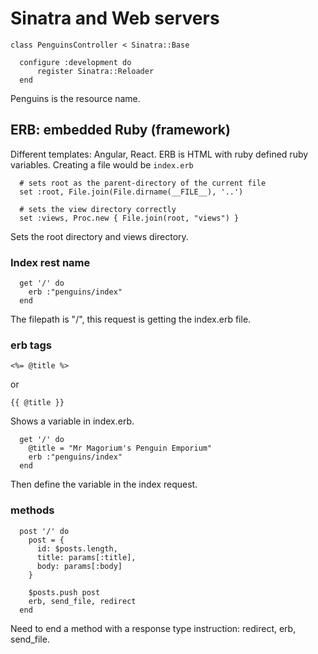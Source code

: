 # Sinatra and Web servers

```
class PenguinsController < Sinatra::Base

  configure :development do
      register Sinatra::Reloader
  end

```

Penguins is the resource name.

## ERB: embedded Ruby (framework)

Different templates: Angular, React.
ERB is HTML with ruby defined ruby variables.
Creating a file would be ``` index.erb ```

```
  # sets root as the parent-directory of the current file
  set :root, File.join(File.dirname(__FILE__), '..')

  # sets the view directory correctly
  set :views, Proc.new { File.join(root, "views") } 
```

Sets the root directory and views directory.

### Index rest name

```
  get '/' do
    erb :"penguins/index"
  end
```

The filepath is "/", this request is getting the index.erb file.

### erb tags

```
<%= @title %>
```
or

```
{{ @title }}

```
Shows a variable in index.erb.

```
  get '/' do
    @title = "Mr Magorium's Penguin Emporium"
    erb :"penguins/index"
  end
```

Then define the variable in the index request.

### methods

```
  post '/' do
    post = {
      id: $posts.length,
      title: params[:title],
      body: params[:body]
    }

    $posts.push post
    erb, send_file, redirect
  end
```

Need to end a method with a response type instruction: redirect, erb, send_file.

